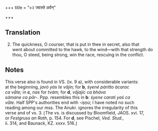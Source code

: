 +++
title = "०२ जवस्ते अर्वन्"

+++
## Translation
2. The quickness, O courser, that is put in thee in secret, also that  
went about committed to the hawk, to the wind—with that strength do  
thou, O steed, being strong, win the race, rescuing in the conflict.

## Notes
This verse also is found in VS. (ix. 9 a), with considerable variants:  
at the beginning, *javó yás te vājin;* for **b**, *śyené páritto ácarac  
ca vā́te;* in **c**, *nas* for *tvám;* for **d**, *vājajíc ca bháva  
sámane ca pār-*. Ppp. resembles this in **b**: *śyene carati yaś ca  
vāte*. Half SPP's authorities end with *-iṣṇú*; I have noted no such  
reading among our mss. The Anukr. ignores the irregularity of this  
verse and of vs. 3. ⌊The vs. is discussed by Bloomfield, JAOS. xvi. 17,  
or *Festgruss an Roth*, p. 154. For **d**, see Pischel, *Ved. Stud.*,  
ii. 314, and Baunack, KZ. xxxv. 516.⌋
